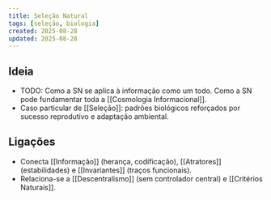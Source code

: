 ```yaml
---
title: Seleção Natural
tags: [seleção, biologia]
created: 2025-08-28
updated: 2025-08-28
---
```


## Ideia
- TODO: Como a SN se aplica à informação como um todo. Como a SN pode fundamentar toda a [[Cosmologia Informacional]].
- Caso particular de [[Seleção]]: padrões biológicos reforçados por sucesso reprodutivo e adaptação ambiental.

## Ligações
- Conecta [[Informação]] (herança, codificação), [[Atratores]] (estabilidades) e [[Invariantes]] (traços funcionais).
- Relaciona-se a [[Descentralismo]] (sem controlador central) e [[Critérios Naturais]].
